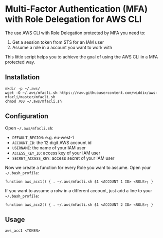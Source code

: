 # Multi-Factor Authentication (MFA) with Role Delegation for AWS CLI

The use AWS CLI with Role Delegation protected by MFA you need to:

1. Get a session token from STS for an IAM user
2. Assume a role in a account you want to work with

This little script helps you to achieve the goal of using the AWS CLI in a MFA protected way.

## Installation

```
mkdir -p ~/.aws/
wget -O ~/.aws/mfacli.sh https://raw.githubusercontent.com/widdix/aws-mfacli/master/mfacli.sh
chmod 700 ~/.aws/mfacli.sh
```

## Configuration

Open `~/.aws/mfacli.sh`:

* `DEFAULT_REGION`: e.g. eu-west-1
* `ACCOUNT_ID`: the 12 digit AWS account id
* `USERNAME`: the name of your IAM user
* `ACCESS_KEY_ID`: access key of your IAM user
* `SECRET_ACCESS_KEY`: access secret of your IAM user

Now we create a function for every Role you want to assume. Open your `~/.bash_profile`:

```
function aws_acc1() { . ~/.aws/mfacli.sh $1 <ACCOUNT 1 ID> <ROLE>; }
```

If you want to assume a rolw in a different account, just add a line to your `~/.bash_profile`:

```
function aws_acc2() { . ~/.aws/mfacli.sh $1 <ACCOUNT 2 ID> <ROLE>; }
```

## Usage

```
aws_acc1 <TOKEN>
```
